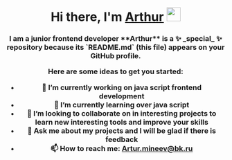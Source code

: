 <h1 align="center">Hi there, I'm <a href="#" target="_blank">Arthur</a> 
<img src="https://github.com/blackcater/blackcater/raw/main/images/Hi.gif" height="32"/></h1>
<h3 align="center">I am a junior frontend developer
**Arthur** is a ✨ _special_ ✨ repository because its `README.md` (this file) appears on your GitHub profile.

Here are some ideas to get you started:

- 🔭 I’m currently working on java script frontend development
- 🌱 I’m currently learning over java script
- 👯 I’m looking to collaborate on in interesting projects to learn new interesting tools and improve your skills
- 💬 Ask me about my projects and I will be glad if there is feedback
- 📫 How to reach me: Artur.mineev@bk.ru
</h3>
